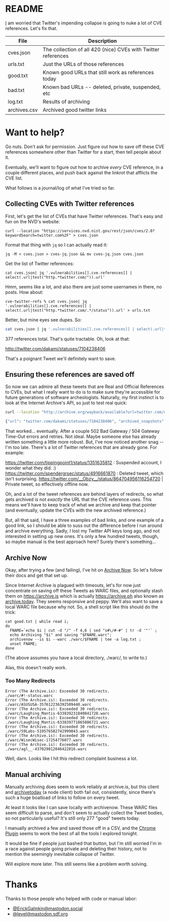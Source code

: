 # README

[I](https://infosec.exchange/@todb) am worried that Twitter's impending collapse is going to nuke a lot of CVE references. Let's fix that.

| File      | Description |
| --------- | ----------- |
| cves.json | The collection of all 420 (nice) CVEs with Twitter references |
| urls.txt  | Just the URLs of those references |
| good.txt  | Known good URLs that still work as references today |
| bad.txt   | Known bad URLs -- deleted, private, suspended, etc |
| log.txt   | Results of archiving |
| archives.csv | Archived good twitter links |

# Want to help?

Go nuts. Don't ask for permission. Just figure out how to save off these CVE references somewhere other than Twitter for a start, then tell people about it.

Eventually, we'll want to figure out how to archive *every* CVE reference, in a couple different places, and push back against the linkrot that afflicts the CVE list.

What follows is a journal/log of what I've tried so far.

## Collecting CVEs with Twitter references

First, let's get the list of CVEs that have Twitter references. That's easy and fun on the NVD's website:

`curl --location "https://services.nvd.nist.gov/rest/json/cves/2.0?keywordSearch=twitter.com%2F" > cves.json`

Format that thing with `jq` so I can actually read it:

`jq -M < cves.json > cves-jq.json && mv cves-jq.json cves.json`

Get the list of Twitter references:

`cat cves.json| jq '.vulnerabilities[].cve.references[] | select(.url|test("http.*twitter.com/")).url'`

Hmm, seems like a lot, and also there are just some usernames in there, no posts. How about:

`cve-twitter-refs % cat cves.json| jq '.vulnerabilities[].cve.references[] | select(.url|test("http.*twitter.com/.*/status")).url' > urls.txt`

Better, but mine eyes see dupes. So:

```bash
cat cves.json | jq '.vulnerabilities[].cve.references[] | select(.url|test("http.*twitter.com/.*/status")).url' | sort | uniq > urls.txt
```

377 references total. That's quite tractable. Oh, look at that:

http://twitter.com/dakami/statuses/7104238406

That's a poignant Tweet we'll definitely want to save.

## Ensuring these references are saved off

So now we can admire all these tweets that are Real and Official References to CVEs, but what I really want to do is to make sure they're accessible for future generations of software archeologists. Naturally, my first instinct is to look at the Internet Archive's API, so just to test real quick:

```bash
curl --location "http://archive.org/wayback/available?url=twitter.com/dakami/statuses/7104238406"

{"url": "twitter.com/dakami/statuses/7104238406", "archived_snapshots": {"closest": {"status": "200", "available": true, "url": "http://web.archive.org/web/20211206000758/https://twitter.com/dakami/statuses/7104238406", "timestamp": "20211206000758"}}}

```

That worked... eventually. After a couple 502 Bad Gateway / 504 Gateway Time-Out errors and retries. Not ideal. Maybe someone else has already written something a little more robust. But, I've now noticed another snag -- I'm too late. There's a lot of Twitter references that are already gone. For example:

https://twitter.com/tippingpoint1/status/1351635812 : Suspended account, I wonder what they did. :)
https://twitter.com/spendergrsec/status/4916661870 : Deleted tweet, which isn't surprising.
https://twitter.com/__Obzy__/status/864704956116254720 | Private tweet, so effectively offline now.

Oh, and a lot of the tweet references are behind layers of redirects, so what gets archived is not *exactly* the URL that the CVE reference uses. This means we'll have to keep track of what we archive and keep that pointer (and eventually, update the CVEs with the new archived reference.)

But, all that said, I have a three examples of bad links, and one example of a good link, so I should be able to suss out the difference before I run around and archive everything. Sadly, I lost my Twitter API keys long ago, and not interested in setting up new ones. It's only a few hundred tweets, though, so maybe manual is the best approach here? Surely there's something...

## Archive Now

Okay, after trying a few (and failing), I've hit on [Archive Now](https://github.com/oduwsdl/archivenow). So let's follow their docs and get that set up.

Since Internet Archive is plagued with timeouts, let's for now just concentrate on saving off these Tweets as WARC files, and optionally stash them on https://archive.is which is actually https://archive.ph also known as [archive.today](https://archive.today). They seems responsive and peppy. We'll also want to save a local WARC file because why not. So, a shell script like this should do the trick:

```
cat good.txt | while read i;
do
  FNAME=`echo $i | cut -d "/" -f 4,6 | sed "s#\/#-#" | tr -d '"'` ;
  echo Archiving "$i" and saving "$FNAME.warc"; 
  archivenow --is $i --warc ./warc/$FNAME | tee -a log.txt ;
  unset FNAME;
done
```

(The above assumes you have a local directory, ./warc/, to write to.)

Alas, this doesn't really work.

### Too Many Redirects

```plain
Error (The Archive.is): Exceeded 30 redirects.
./warc/#!-status.warc
Error (The Archive.is): Exceeded 30 redirects.
./warc/ASUSUSA-357612236392509440.warc
Error (The Archive.is): Exceeded 30 redirects.
./warc/Laughing_Mantis-633839231840841728.warc
Error (The Archive.is): Exceeded 30 redirects.
./warc/Laughing_Mantis-633839771865886721.warc
Error (The Archive.is): Exceeded 30 redirects.
./warc/S9Labs-519576582742999043.warc
Error (The Archive.is): Exceeded 30 redirects.
./warc/WisecWisec-17254776077.warc
Error (The Archive.is): Exceeded 30 redirects.
./warc/agl__-437029812046422016.warc
```

Well, darn. Looks like I hit this redirect complaint business a lot.

## Manual archiving

Manually archiving does seem to work reliably at archive.is, but this client and [archivetoday](https://www.npmjs.com/package/archivetoday) (a node client) both fail out, consistently, since there's such a huge boatload of links to follow on every tweet.

At least it looks like I can save locally with archivenow. These WARC files seem difficult to parse, and don't seem to actually collect the Tweet bodies, so not particularly useful? It's still only 277 "good" tweets today.

I manually archived a few and saved those off in a CSV, and the [Chrome Plugin](https://chrome.google.com/webstore/detail/archive-page/gcaimhkfmliahedmeklebabdgagipbia?hl=en-US) seems to work the best of all the tools I explored tonight.

It would be fine if people just bashed that button, but I'm still worried I'm in a race against people going private and deleting their history, not to mention the seemingly inevitable collapse of Twitter.

Will explore more later. This still seems like a problem worth solving.

# Thanks

Thanks to those people who helped with code or manual labor:

* [@ErickGalinkin@mastodon.social](https://mastodon.social/@erickgalinkin)
* [@level@mastodon.sdf.org](https://mastodon.sdf.org/@level)